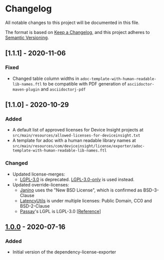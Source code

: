 # Changelog
All notable changes to this project will be documented in this file.

The format is based on [Keep a Changelog](https://keepachangelog.com/en/1.0.0/),
and this project adheres to [Semantic Versioning](https://semver.org/spec/v2.0.0.html).

## [1.1.1] - 2020-11-06
### Fixed
- Changed table column widths in `adoc-template-with-human-readable-lib-names.ftl` to be compatible with PDF generation 
    of `asciidoctor-maven-plugin` and `asciidoctorj-pdf`

## [1.1.0] - 2020-10-29
### Added
- A default list of approved licenses for Device Insight projects at 
    `src/main/resources/allowed-licenses-for-deviceinsight.txt`
- A template for adoc with a human readable library names at 
    `src/main/resources/com/deviceinsight/license/exporter/adoc-template-with-human-readable-lib-names.ftl`

### Changed
- Updated license-merges:
    - [LGPL-3.0](https://spdx.org/licenses/LGPL-3.0.html) is deprecated. [LGPL-3.0-only](https://spdx.org/licenses/LGPL-3.0-only.html) is used instead.
- Updated override-licenses:
    - [Janino](https://janino-compiler.github.io/janino/#license) uses the "New BSD License", which is confirmed as BSD-3-Clause
    - [LatencyUtils](https://github.com/LatencyUtils/LatencyUtils/blob/master/LICENSE) is under multiple licenses: Public Domain, CC0 and BSD-2-Clause
    - [Passay](http://www.passay.org)'s LGPL is LGPL-3.0 [[Reference](https://github.com/vt-middleware/passay/blob/master/LICENSE-lgpl)]

## [1.0.0] - 2020-07-16
### Added
- Initial version of the dependency-license-exporter

[Unreleased]: https://github.com/deviceinsight/dependency-license-exporter/compare/1.0.0...HEAD
[1.0.0]: https://github.com/deviceinsight/dependency-license-exporter/tree/1.0.0
